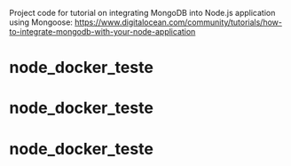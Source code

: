 Project code for tutorial on integrating MongoDB into Node.js application using Mongoose: https://www.digitalocean.com/community/tutorials/how-to-integrate-mongodb-with-your-node-application
# node_docker_teste
# node_docker_teste
# node_docker_teste

